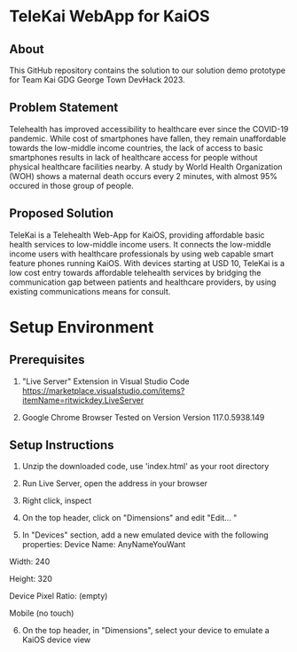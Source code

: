 
# TeleKai WebApp for KaiOS

## About
This GitHub repository contains the solution to our solution demo prototype for Team Kai GDG George Town DevHack 2023.

## Problem Statement

Telehealth has improved accessibility to healthcare ever since the COVID-19 pandemic. While cost of smartphones have fallen, they remain unaffordable towards the low-middle income countries, the lack of access to basic smartphones results in lack of healthcare access for people without physical healthcare facilities nearby. A study by World Health Organization (WOH) shows a maternal death occurs every 2 minutes, with almost 95% occured in those group of people. 

## Proposed Solution

TeleKai is a Telehealth Web-App for KaiOS, providing affordable basic health services to low-middle income users. It connects the low-middle income users with healthcare professionals by using web capable smart feature phones running KaiOS. With devices starting at USD 10, TeleKai is a low cost entry towards affordable telehealth services by bridging the communication gap between patients and healthcare providers, by using existing communications means for consult.

# Setup Environment

## Prerequisites

1. "Live Server" Extension in Visual Studio Code
https://marketplace.visualstudio.com/items?itemName=ritwickdey.LiveServer

2. Google Chrome Browser 
Tested on Version Version 117.0.5938.149

## Setup Instructions
1. Unzip the downloaded code, use 'index.html' as your root directory

2. Run Live Server, open the address in your browser

3. Right click, inspect

4. On the top header, click on "Dimensions" and edit "Edit... "

5. In "Devices" section, add a new emulated device with the following properties:
Device Name: AnyNameYouWant

Width: 240

Height: 320

Device Pixel Ratio: (empty)

Mobile (no touch)

6. On the top header, in "Dimensions", select your device to emulate a KaiOS device view
